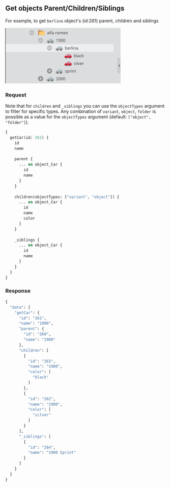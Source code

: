 ## Get objects Parent/Children/Siblings

For example, to get `berlina` object's (id:261) parent, children and siblings

![](../../img/graphql/sample_parentChildrenSiblings.png)

### Request

Note that for `children` and `_siblings` you can use the `objectTypes` argument to filter for specific types.
Any combination of `variant`, `object`, `folder` is possible as a value for the `objectTypes` argument (default: `["object", "folder"]`).

```graphql
{
  getCar(id: 261) {
    id
    name

    parent {
      ... on object_Car {
        id
        name
      }
    }

    children(objectTypes: ["variant", "object"]) {
      ... on object_Car {
        id
        name
        color
      }
    }

    _siblings {
      ... on object_Car {
        id
        name
      }
    }
  }
}
```

### Response

```graphql
{
  "data": {
    "getCar": {
      "id": "261",
      "name": "1900",
      "parent": {
        "id": "260",
        "name": "1900"
      },
      "children": [
        {
          "id": "263",
          "name": "1900",
          "color": [
            "black"
          ]
        },
        {
          "id": "262",
          "name": "1900",
          "color": [
            "silver"
          ]
        }
      ],
      "_siblings": [
        {
          "id": "264",
          "name": "1900 Sprint"
        }
      ]
    }
  }
}
```
